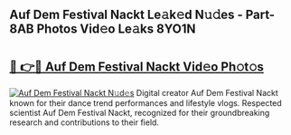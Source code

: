 ## Auf Dem Festival Nackt Le𝚊k𝚎d N𝚞𝚍es - Part-8AB Photos Vid𝚎o Le𝚊ks 8YO1N

# <h2><a href="http://fb3va0r.evod.top/?m=Auf+Dem+Festival+Nackt">🔗 👉🔴 Auf Dem Festival Nackt Vid𝚎o Ph𝚘t𝚘s</a></h2>

[![Auf Dem Festival Nackt N𝚞d𝚎s](https://i.imgur.com/8V9OHl7.gif)](http://fb3va0r.evod.top/?m=Auf+Dem+Festival+Nackt)
Digital creator Auf Dem Festival Nackt known for their dance trend performances and lifestyle vlogs. Respected scientist Auf Dem Festival Nackt, recognized for their groundbreaking research and contributions to their field. 
